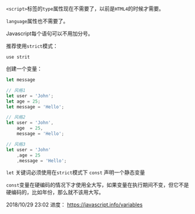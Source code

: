 `<script>`标签的`type`属性现在不需要了，以前是`HTML4`的时候才需要。

`language`属性也不需要了。

Javascript每个语句可以不用加分号。

推荐使用`strict`模式：
```
use strit
```

创建一个变量：
```javascript
let message

// 风格1
let user = 'John';
let age = 25;
let message = 'Hello';

// 风格2
let user = 'John',
    age  = 25,
    message = 'Hello';

// 风格3
let user = 'John'
    ,age = 25
    ,message = 'Hello';
```

`let` 关键词必须使用在`strict`模式下
`const` 声明一个静态变量

`const`变量在硬编码的情况下才使用全大写，如果变量在执行期间不变，但它不是硬编码的，比如年份，那么就不该用大写。

2018/10/29 23:02 进度：
https://javascript.info/variables